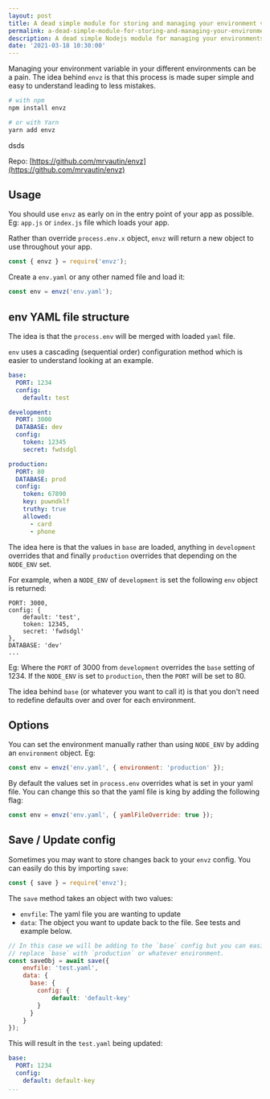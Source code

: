 ```yaml
---
layout: post
title: A dead simple module for storing and managing your environment variables in a simple and easy to read yaml file
permalink: a-dead-simple-module-for-storing-and-managing-your-environment-variables-in-a-simple-and-easy-to-read-yaml-file
description: A dead simple Nodejs module for managing your environments
date: '2021-03-18 10:30:00'
---
```


Managing your environment variable in your different environments can be a pain. The idea behind `envz` is that this process is made super simple and easy to understand leading to less mistakes.

``` bash
# with npm
npm install envz

# or with Yarn
yarn add envz
```
dsds

Repo: [https://github.com/mrvautin/envz](https://github.com/mrvautin/envz)

## Usage

You should use `envz` as early on in the entry point of your app as possible. Eg: `app.js` or `index.js` file which loads your app. 

Rather than override `process.env.x` object, `envz` will return a new object to use throughout your app. 

``` javascript
const { envz } = require('envz');
```

Create a `env.yaml` or any other named file and load it:

``` javascript
const env = envz('env.yaml');
```

## env YAML file structure

The idea is that the `process.env` will be merged with loaded `yaml` file. 

`env` uses a cascading (sequential order) configuration method which is easier to understand looking at an example.

``` yaml
base:
  PORT: 1234
  config:
    default: test

development:
  PORT: 3000
  DATABASE: dev
  config:
    token: 12345
    secret: fwdsdgl

production:
  PORT: 80
  DATABASE: prod
  config:
    token: 67890
    key: puwndklf
    truthy: true
    allowed:
      - card
      - phone
```

The idea here is that the values in `base` are loaded, anything in `development` overrides that and finally `production` overrides that depending on the `NODE_ENV` set.

For example, when a `NODE_ENV` of `development` is set the following `env` object is returned:

```
PORT: 3000,
config: { 
    default: 'test', 
    token: 12345, 
    secret: 'fwdsdgl' 
},
DATABASE: 'dev'
...
```

Eg: Where the `PORT` of 3000 from `development` overrides the `base` setting of 1234. If the `NODE_ENV` is set to `production`, then the `PORT` will be set to 80.

The idea behind `base` (or whatever you want to call it) is that you don't need to redefine defaults over and over for each environment.

## Options

You can set the environment manually rather than using `NODE_ENV` by adding an `environment` object. Eg:

``` javascript
const env = envz('env.yaml', { environment: 'production' });
```

By default the values set in `process.env` overrides what is set in your yaml file. You can change this so that the yaml file is king by adding the following flag:

``` javascript
const env = envz('env.yaml', { yamlFileOverride: true });
```

## Save / Update config

Sometimes you may want to store changes back to your `envz` config. You can easily do this by importing `save`:

``` javascript
const { save } = require('envz');
```

The `save` method takes an object with two values:

- `envfile`: The yaml file you are wanting to update
- `data`: The object you want to update back to the file. See tests and example below.

``` javascript
// In this case we will be adding to the `base` config but you can easily
// replace `base` with `production` or whatever environment.
const saveObj = await save({
    envfile: 'test.yaml',
    data: {
      base: {
        config: {
            default: 'default-key'
        }
      }
    }
});
```

This will result in the `test.yaml` being updated:

``` yaml
base:
  PORT: 1234
  config:
    default: default-key
...
```